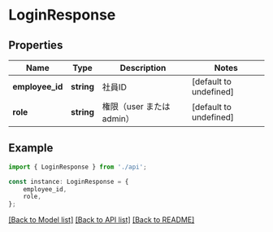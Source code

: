 # LoginResponse


## Properties

Name | Type | Description | Notes
------------ | ------------- | ------------- | -------------
**employee_id** | **string** | 社員ID | [default to undefined]
**role** | **string** | 権限（user または admin） | [default to undefined]

## Example

```typescript
import { LoginResponse } from './api';

const instance: LoginResponse = {
    employee_id,
    role,
};
```

[[Back to Model list]](../README.md#documentation-for-models) [[Back to API list]](../README.md#documentation-for-api-endpoints) [[Back to README]](../README.md)
